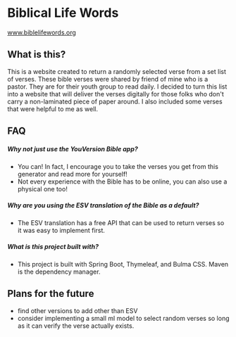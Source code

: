 # Biblical Life Words 
www.biblelifewords.org

## What is this?

This is a website created to return a randomly selected verse from a set list of verses. 
These bible verses were shared by friend of mine who is a pastor. They are for their youth group to read daily.
I decided to turn this list into a website that will deliver the verses digitally for those folks who don't carry a non-laminated piece of paper around.
I also included some verses that were helpful to me as well.

## FAQ
##### *Why not just use the YouVersion Bible app?*
- You can! In fact, I encourage you to take the verses you get from this generator and read more for yourself!
- Not every experience with the Bible has to be online, you can also use a physical one too!
##### *Why are you using the ESV translation of the Bible as a default?*
- The ESV translation has a free API that can be used to return verses so it was easy to implement first.
##### *What is this project built with?*
- This project is built with Spring Boot, Thymeleaf, and Bulma CSS. Maven is the dependency manager.

## Plans for the future
- find other versions to add other than ESV
- consider implementing a small ml model to select random verses so long as it can verify the verse actually exists.